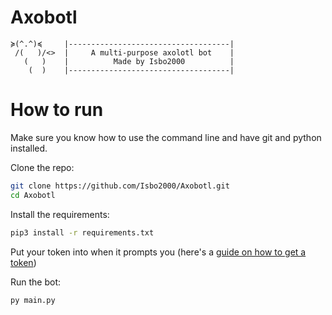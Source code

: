# Axobotl

```
≽(^.^)≼     |------------------------------------|
 /(   )/<>  |     A multi-purpose axolotl bot    |
   (   )    |          Made by Isbo2000          |
    (  )    |------------------------------------|
```

# How to run

Make sure you know how to use the command line and have git and python installed.

Clone the repo:

```sh
git clone https://github.com/Isbo2000/Axobotl.git
cd Axobotl
```

Install the requirements:

```sh
pip3 install -r requirements.txt
```

Put your token into when it prompts you (here's a [guide on how to get a token](https://github.com/reactiflux/discord-irc/wiki/Creating-a-discord-bot-&-getting-a-token))

Run the bot:

```sh
py main.py
```